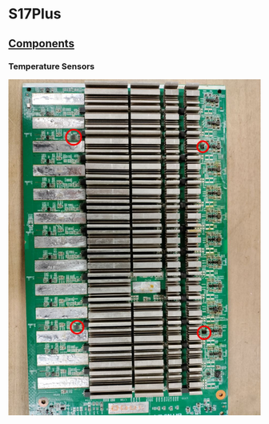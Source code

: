 # S17Plus

## [Components](./Components.md)

### Temperature Sensors

<img src="Assets/Bitmain-Antminer-S17Plus-Temperature-Sensors.jpg">

